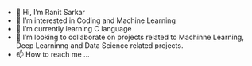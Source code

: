 - 👋 Hi, I’m Ranit Sarkar
- 👀 I’m interested in Coding and Machine Learning
- 🌱 I’m currently learning C language
- 💞️ I’m looking to collaborate on projects related to Machinne Learning, Deep Learninng and Data Science related projects.
- 📫 How to reach me ...

<!---
PikuSpeaks123/PikuSpeaks123 is a ✨ special ✨ repository because its `README.md` (this file) appears on your GitHub profile.
You can click the Preview link to take a look at your changes.
--->
